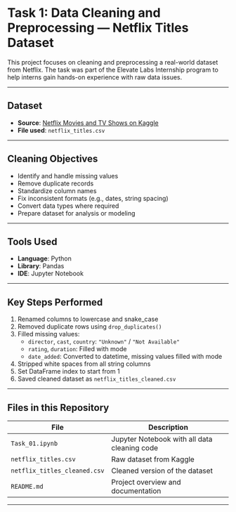 #  Task 1: Data Cleaning and Preprocessing — Netflix Titles Dataset

This project focuses on cleaning and preprocessing a real-world dataset from Netflix. The task was part of the Elevate Labs Internship program to help interns gain hands-on experience with raw data issues.

---

##  Dataset

- **Source**: [Netflix Movies and TV Shows on Kaggle](https://www.kaggle.com/datasets/shivamb/netflix-shows)
- **File used**: `netflix_titles.csv`

---

##  Cleaning Objectives

-  Identify and handle missing values
-  Remove duplicate records
-  Standardize column names
-  Fix inconsistent formats (e.g., dates, string spacing)
-  Convert data types where required
-  Prepare dataset for analysis or modeling

---

##  Tools Used

- **Language**: Python
- **Library**: Pandas
- **IDE**: Jupyter Notebook

---

##  Key Steps Performed

1. Renamed columns to lowercase and snake_case
2. Removed duplicate rows using `drop_duplicates()`
3. Filled missing values:
   - `director`, `cast`, `country`: `"Unknown"` / `"Not Available"`
   - `rating`, `duration`: Filled with mode
   - `date_added`: Converted to datetime, missing values filled with mode
4. Stripped white spaces from all string columns
5. Set DataFrame index to start from 1
6. Saved cleaned dataset as `netflix_titles_cleaned.csv`

---


##  Files in this Repository

| File | Description |
|------|-------------|
| `Task_01.ipynb` | Jupyter Notebook with all data cleaning code |
| `netflix_titles.csv` | Raw dataset from Kaggle |
| `netflix_titles_cleaned.csv` | Cleaned version of the dataset |
| `README.md` | Project overview and documentation |

---
